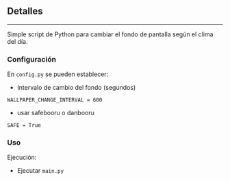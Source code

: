 ## Detalles
---
Simple script de Python para cambiar el fondo de pantalla según el clima del día.

### Configuración

En `config.py` se pueden establecer:
- Intervalo de cambio del fondo (segundos)
```python3
WALLPAPER_CHANGE_INTERVAL = 600
```
- usar safebooru o danbooru
```python3
SAFE = True
```

### Uso
Ejecución:
- Ejecutar `main.py`
